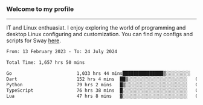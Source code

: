### Welcome to my profile

---

IT and Linux enthuasiat. I enjoy exploring the world of programming and desktop Linux configuring and customization. You can find my configs and scripts for Sway [here](https://github.com/uroborosq/mess-of-linux-configurations).

<!-- <div display="block">
 	<img align="left" width="48%" alt="isocalendar" src=".github/metrics/isocalendar_metrics.svg" />
	<img align="center" width="48%" alt="contributions" src=".github/metrics/contributions_metrics.svg" />
	<img align="center" alt="languages" src=".github/metrics/languages_metrics.svg" />
</div> -->

<!-- ![](https://komarev.com/ghpvc/?username=uroborosq&color=success&style=flat-square) -->
<!-- [](https://img.shields.io/github/last-commit/uroborosq/uroborosq?label=Profile%20updated&style=flat-square) -->

<!--START_SECTION:waka-->

```txt
From: 13 February 2023 - To: 24 July 2024

Total Time: 1,657 hrs 50 mins

Go                        1,033 hrs 44 mins███████████████▒░░░░░░░░░   61.73 %
Dart                      152 hrs 4 mins  ██▒░░░░░░░░░░░░░░░░░░░░░░   09.08 %
Python                    79 hrs 2 mins   █▒░░░░░░░░░░░░░░░░░░░░░░░   04.72 %
TypeScript                76 hrs 38 mins  █░░░░░░░░░░░░░░░░░░░░░░░░   04.58 %
Lua                       47 hrs 8 mins   ▓░░░░░░░░░░░░░░░░░░░░░░░░   02.81 %
```

<!--END_SECTION:waka-->
